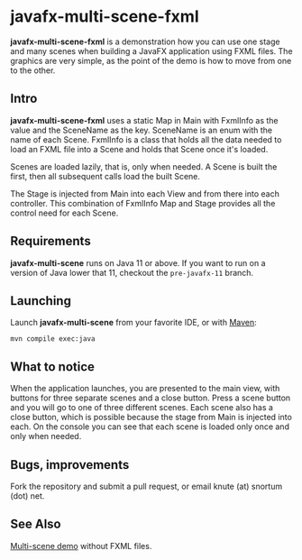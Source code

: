 # javafx-multi-scene-fxml
**javafx-multi-scene-fxml** is a demonstration how you can use one stage and many scenes when building a JavaFX application using FXML files.  The graphics are very simple, as the point of the demo is how to move from one to the other.  

## Intro
**javafx-multi-scene-fxml** uses a static Map in Main with FxmlInfo as the value and the SceneName as the key.  SceneName is an enum with the name of each Scene.  FxmlInfo is a class that holds all the data needed to load an FXML file into a Scene and holds that Scene once it's loaded.

Scenes are loaded lazily, that is, only when needed.  A Scene is built the first, then all subsequent calls load the built Scene.

The Stage is injected from Main into each View and from there into each controller.  This combination of FxmlInfo Map and Stage provides all the control need for each Scene.

## Requirements
**javafx-multi-scene** runs on Java 11 or above.  If you want to run on a version of Java lower that 11, checkout the `pre-javafx-11` branch.

## Launching
Launch **javafx-multi-scene** from your favorite IDE, or with [Maven](https://maven.apache.org/):

    mvn compile exec:java

## What to notice
When the application launches, you are presented to the main view, with buttons for three separate scenes and a close button.  Press a scene button and you will go to one of three different scenes.  Each scene also has a close button, which is possible because the stage from Main is injected into each.  On the console you can see that each scene is loaded only once and only when needed.

## Bugs, improvements
Fork the repository and submit a pull request, or email knute (at) snortum (dot) net.

## See Also
[Multi-scene demo](https://github.com/ksnortum/javafx-multi-scene) without FXML files.